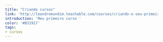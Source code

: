 ```yaml
---
title: "Criando cursos"
link: 'http://leandromundim.teachable.com/courses/criando-o-seu-primeiro-curso-no-teachable'
introduction: 'Meu primeiro curso '
color: '#B31917'
tags:
- cursos
---
```

